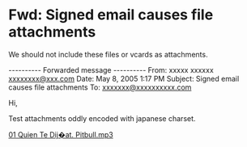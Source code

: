 # Fwd: Signed email causes file attachments

We should not include these files or vcards as attachments.

---------- Forwarded message ----------
From: xxxxx xxxxxx <xxxxxxxx@xxx.com>
Date: May 8, 2005 1:17 PM
Subject: Signed email causes file attachments
To: xxxxxxx@xxxxxxxxxx.com


Hi,

Test attachments oddly encoded with japanese charset.



[01 Quien Te Dij�at. Pitbull.mp3](unnamed_972a846916414f828b9d2434e465e150.mp3)